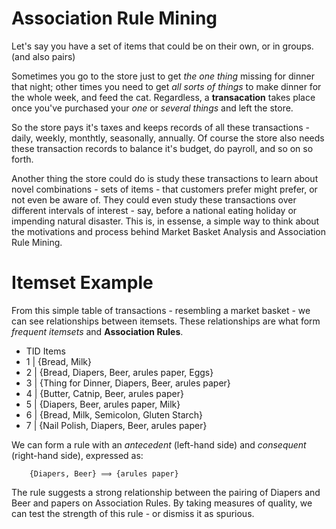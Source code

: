 # Association Rule Mining

Let's say you have a set of items that could be on their own, or in groups. (and also pairs)

Sometimes you go to the store just to get _the one thing_ missing for dinner that night; other times you need to get _all sorts of things_ to make dinner for the whole week, and feed the cat. Regardless, a **transacation** takes place once you've purchased your _one_ or _several things_ and left the store. 

So the store pays it's taxes and keeps records of all these transactions - daily, weekly, monthtly, seasonally, annually. Of course the store also needs these transaction records to balance it's budget, do payroll, and so on so forth. 

Another thing the store could do is study these transactions to learn about novel combinations - sets of items - that customers prefer might prefer, or not even be aware of. They could even study these transactions over different intervals of interest - say, before a national eating holiday or impending natural disaster. This is, in essense, a simple way to think about the motivations and process behind Market Basket Analysis and Association Rule Mining.

# Itemset Example

From this simple table of transactions - resembling a market basket - we can see relationships between itemsets. These relationships are what form _frequent itemsets_ and **Association Rules**.

-  TID    Items
-   1  |  {Bread, Milk}
-   2  |  {Bread, Diapers, Beer, arules paper, Eggs}
-   3  |  {Thing for Dinner, Diapers, Beer, arules paper}
-   4  |  {Butter, Catnip, Beer, arules paper}
-   5  |  {Diapers, Beer, arules paper, Milk}
-   6  |  {Bread, Milk, Semicolon, Gluten Starch}
-   7  |  {Nail Polish, Diapers, Beer, arules paper}

We can form a rule with an _antecedent_ (left-hand side) and _consequent_ (right-hand side), expressed as:

		{Diapers, Beer} ⟹ {arules paper}

The rule suggests a strong relationship between the pairing of Diapers and Beer and papers on Association Rules. By taking measures of quality, we can test the strength of this rule - or dismiss it as spurious. 

